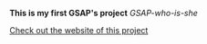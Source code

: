 **This is my first GSAP's project** *GSAP-who-is-she*

[Check out the website of this project](https://nguy2819.github.io/GSAP-who-is-she/)
